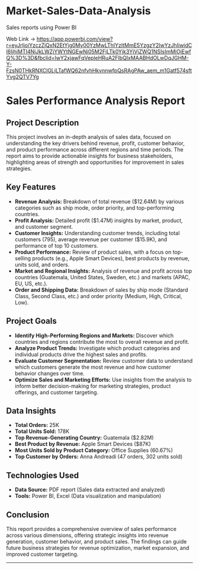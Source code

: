 # Market-Sales-Data-Analysis
Sales reports using Power BI

Web Link -> https://app.powerbi.com/view?r=eyJrIjoiYzczZjQxN2EtYjg0My00YzMwLThlYzItMmE5YzgzY2IwYzJhIiwidCI6IjhjMTI4NjJkLWZjYWYtNGEwNi05M2FjLTk0Yjk3YjVjZWQ1NSIsImMiOjEwfQ%3D%3D&fbclid=IwY2xjawFqVepleHRuA2FlbQIxMAABHdOLwDqJGHM-Y-FzsN0THkRNXClGLjLTafWQ62nfvhHkvnnwfpQsRAgPAw_aem_m1Gatf574sftYvg2QTV7Yg


# Sales Performance Analysis Report

## Project Description

This project involves an in-depth analysis of sales data, focused on understanding the key drivers behind revenue, profit, customer behavior, and product performance across different regions and time periods. The report aims to provide actionable insights for business stakeholders, highlighting areas of strength and opportunities for improvement in sales strategies.

## Key Features

- **Revenue Analysis:** Breakdown of total revenue ($12.64M) by various categories such as ship mode, order priority, and top-performing countries.
- **Profit Analysis:** Detailed profit ($1.47M) insights by market, product, and customer segment.
- **Customer Insights:** Understanding customer trends, including total customers (795), average revenue per customer ($15.9K), and performance of top 10 customers.
- **Product Performance:** Review of product sales, with a focus on top-selling products (e.g., Apple Smart Devices), best products by revenue, units sold, and orders.
- **Market and Regional Insights:** Analysis of revenue and profit across top countries (Guatemala, United States, Sweden, etc.) and markets (APAC, EU, US, etc.).
- **Order and Shipping Data:** Breakdown of sales by ship mode (Standard Class, Second Class, etc.) and order priority (Medium, High, Critical, Low).

## Project Goals

- **Identify High-Performing Regions and Markets:** Discover which countries and regions contribute the most to overall revenue and profit.
- **Analyze Product Trends:** Investigate which product categories and individual products drive the highest sales and profits.
- **Evaluate Customer Segmentation:** Review customer data to understand which customers generate the most revenue and how customer behavior changes over time.
- **Optimize Sales and Marketing Efforts:** Use insights from the analysis to inform better decision-making for marketing strategies, product offerings, and customer targeting.

## Data Insights

- **Total Orders:** 25K
- **Total Units Sold:** 178K
- **Top Revenue-Generating Country:** Guatemala ($2.82M)
- **Best Product by Revenue:** Apple Smart Devices ($87K)
- **Most Units Sold by Product Category:** Office Supplies (60.67%)
- **Top Customer by Orders:** Anna Andreadi (47 orders, 302 units sold)

## Technologies Used

- **Data Source:** PDF report (Sales data extracted and analyzed)
- **Tools:** Power BI, Excel (Data visualization and manipulation)

## Conclusion

This report provides a comprehensive overview of sales performance across various dimensions, offering strategic insights into revenue generation, customer behavior, and product sales. The findings can guide future business strategies for revenue optimization, market expansion, and improved customer targeting.

---
